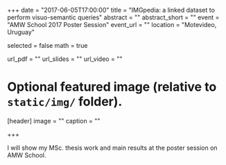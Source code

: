 +++
date = "2017-06-05T17:00:00"
title = "IMGpedia: a linked dataset to perform visuo-semantic queries"
abstract = ""
abstract_short = ""
event = "AMW School 2017 Poster Session"
event_url = ""
location = "Motevideo, Uruguay"

selected = false
math = true

url_pdf = ""
url_slides = ""
url_video = ""

# Optional featured image (relative to `static/img/` folder).
[header]
image = ""
caption = ""

+++ 

I will show my MSc. thesis work and main results at the poster session on AMW School.